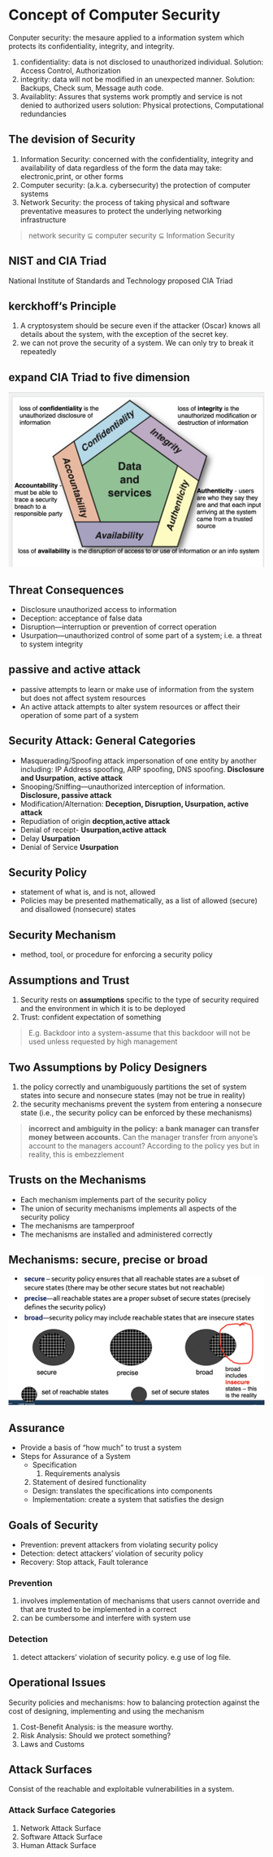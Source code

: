 # Concept of Computer Security
Conputer security: the mesaure applied to a information system which protects its confidentiality, integrity, and integrity.
1. confidentiality: data is not disclosed to unauthorized individual. Solution: Access Control, Authorization
2. integrity: data will not be modified in an unexpected manner.     Solution: Backups, Check sum, Message auth code.
3. Availablity: Assures that systems work promptly and service is not denied to authorized users solution: Physical protections, Computational redundancies

## The devision of Security 
1. Information Security: concerned with the confidentiality, integrity and availability of data regardless of the form the data may take: electronic,print, or other forms
2. Computer security: (a.k.a. cybersecurity) the protection of computer systems 
3. Network Security: the process of taking physical and software preventative measures to protect the underlying networking infrastructure 

> network security $\subseteq$ computer security $\subseteq$ Information Security

## NIST and CIA Triad
National Institute of Standards and Technology proposed CIA Triad 

## kerckhoff‘s Principle
1. A cryptosystem should be secure even if the attacker (Oscar) knows all details about the system, with the exception of the secret key. 
2. we can not prove the security of a system. We can only try to break it repeatedly

## expand CIA Triad to five dimension
![screen_shot_2022-09-20_at_9.41.20_pm.png](../img/screen_shot_2022-09-20_at_9.41.20_pm.png)

## Threat Consequences
- Disclosure unauthorized access to information
- Deception: acceptance of false data
- Disruption—interruption or prevention of correct operation
- Usurpation—unauthorized control of some part of a system; i.e. a threat to system integrity

## passive and active attack
- passive attempts to learn or make use of information from the system but does not affect system resources
- An active attack attempts to  alter system resources or  affect their operation of  some part of a system

## Security Attack: General Categories
  - Masquerading/Spoofing attack impersonation of one entity by another including: IP Address spoofing, ARP spoofing, DNS spoofing. **Disclosure and Usurpation**, **active attack**
  - Snooping/Sniffing—unauthorized interception of information. **Disclosure, passive attack**
  - Modification/Alternation: **Deception, Disruption, Usurpation, active attack**
  - Repudiation of origin **decption,active attack**
  - Denial of receipt- **Usurpation,active attack**
  - Delay **Usurpation**
  - Denial of Service **Usurpation**
  
## Security Policy 
- statement of what is, and is not, allowed
- Policies may be presented mathematically, as a list of allowed (secure) and disallowed (nonsecure) states
## Security Mechanism
-  method, tool, or procedure for enforcing a security policy 

## Assumptions and Trust
1. Security rests on **assumptions** specific to the type of security required and the environment in which it is to be deployed
2. Trust: confident expectation of something
> E.g.  Backdoor into a system-assume that this backdoor will not be used unless requested by high management

## Two Assumptions by Policy Designers
1. the policy correctly and unambiguously partitions the set of system  states into secure and nonsecure states (may not be true in reality) 
2. the security mechanisms prevent the system from entering a  nonsecure state (i.e., the security policy can be enforced by these  mechanisms)

>**incorrect and ambiguity in the policy:**
**a bank manager can transfer money between accounts.**
Can the manager transfer from anyone’s account to the managers account? 
According to the policy yes but in reality, this is embezzlement 

## Trusts on the Mechanisms
- Each mechanism implements part of the security policy 
- The union of security mechanisms implements all aspects of the security  policy 
- The mechanisms are tamperproof 
- The mechanisms are installed and administered correctly

## Mechanisms: secure, precise or broad
![screen_shot_2022-09-21_at_11.09.59_am.png](../img/screen_shot_2022-09-21_at_11.09.59_am.png)

## Assurance
- Provide a basis of “how much” to trust a system
-  Steps for Assurance of a System
	  - Specification   
    	1.  Requirements analysis     
      2. Statement of desired functionality
    - Design: translates the specifications into components
    - Implementation: create a system that satisfies the design

## Goals of Security
- Prevention: prevent attackers from violating security policy
- Detection: detect attackers’ violation of security policy
- Recovery: Stop attack, Fault tolerance

### Prevention
1. involves implementation of mechanisms that users cannot override and  that are trusted to be implemented in a correct
2. can be cumbersome and interfere with system use

### Detection
1. detect attackers’ violation of security policy. e.g use of log file.

## Operational Issues
Security policies and mechanisms: how to balancing protection against the 
cost of designing, implementing and using the mechanism
1. Cost-Benefit Analysis: is the measure worthy.
2. Risk Analysis: Should we protect something?
3. Laws and Customs


## Attack Surfaces
Consist of the reachable and exploitable vulnerabilities in a system. 

### Attack Surface Categories
1. Network Attack Surface
2. Software Attack Surface
3. Human Attack Surface

